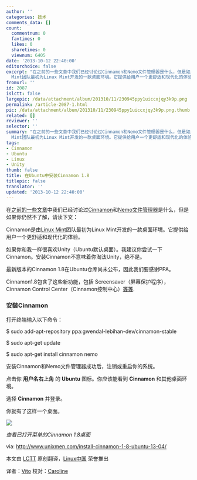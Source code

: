 ```yaml
---
author: ''
categories: 技术
comments_data: []
count:
  commentnum: 0
  favtimes: 0
  likes: 0
  sharetimes: 0
  viewnum: 6405
date: '2013-10-12 22:40:00'
editorchoice: false
excerpt: "在之前的一些文章中我们已经讨论过Cinnamon和Nemo文件管理器是什么，但是如果你仍然不了解，请读下文：\r\nCinnamon是由Linux
  Mint团队最初为Linux Mint开发的一款桌面环境。它提供给用户一个更舒适和现代化的体验。\r\n如 ..."
fromurl: ''
id: 2087
islctt: false
largepic: /data/attachment/album/201310/11/230945ppy1uiccxjqy3k9p.png
permalink: /article-2087-1.html
pic: /data/attachment/album/201310/11/230945ppy1uiccxjqy3k9p.png.thumb.jpg
related: []
reviewer: ''
selector: ''
summary: "在之前的一些文章中我们已经讨论过Cinnamon和Nemo文件管理器是什么，但是如果你仍然不了解，请读下文：\r\nCinnamon是由Linux
  Mint团队最初为Linux Mint开发的一款桌面环境。它提供给用户一个更舒适和现代化的体验。\r\n如 ..."
tags:
- Cinnamon
- Ubuntu
- Linux
- Unity
thumb: false
title: 在Ubuntu中安装Cinnamon 1.8
titlepic: false
translator: ''
updated: '2013-10-12 22:40:00'
---
```


在[之前的一些文章](http://www.unixmen.com/cinnamon-and-nemo-file-manager-in-ubuntu-13-0413-10/)中我们已经讨论过[Cinnamon](http://cinnamon.linuxmint.com/)和[Nemo文件管理器](http://en.wikipedia.org/wiki/Nemo_(file_manager))是什么，但是如果你仍然不了解，请读下文：


Cinnamon是由[Linux Mint](http://linuxmint.com/)团队最初为Linux Mint开发的一款桌面环境。它提供给用户一个更舒适和现代化的体验。


如果你和我一样很喜欢Unity（Ubuntu默认桌面）。我建议你尝试一下Cinnamon。安装Cinnamon不意味着你淘汰Unity，绝不是。


最新版本的Cinnamon 1.8在Ubuntu仓库尚未公布，因此我们要感谢PPA。


Cinnamon1.8包含了这些新功能，包括 Screensaver（屏幕保护程序），Cinnamon Control Center（Cinnamon控制中心）[等等](http://cinnamon.linuxmint.com/?p=261).


### **安装Cinnamon**


打开终端输入以下命令：


$ sudo add-apt-repository ppa:gwendal-lebihan-dev/cinnamon-stable 


$ sudo apt-get update 


$ sudo apt-get install cinnamon nemo


安装Cinnamon和Nemo文件管理器成功后，注销或重启你的系统。


点击你 **用户名右上角** 的 **Ubuntu** 图标。你应该能看到 **Cinnamon** 和其他桌面环境。


选择 **Cinnamon** 并登录。


你就有了这样一个桌面。


 ![](/data/attachment/album/201310/11/230945ppy1uiccxjqy3k9p.png)


*查看已打开菜单的Cinnamon 1.8桌面*


 


via: <http://www.unixmen.com/install-cinnamon-1-8-ubuntu-13-04/>


本文由 [LCTT](https://github.com/LCTT/TranslateProject) 原创翻译，[Linux中国](http://linux.cn/portal.php) 荣誉推出


译者：[Vito](http://linux.cn/space/Vito) 校对：[Caroline](http://linux.cn/space/14763)